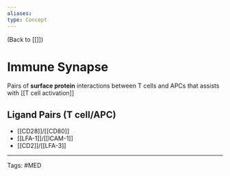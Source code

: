 ```yaml
---
aliases: 
type: Concept
---
```


(Back to [[]])

# Immune Synapse

Pairs of **surface protein** interactions between T cells and APCs that assists with [[T cell activation]]
## Ligand Pairs (T cell/APC)
- [[CD28]]/[[CD80]]
- [[LFA-1]]/[[ICAM-1]]
- [[CD2]]/[[LFA-3]]

---
Tags: #MED